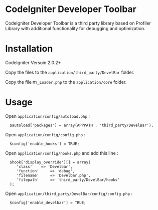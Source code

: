 # CodeIgniter Developer Toolbar

CodeIgniter Developer Toolbar is a third party library based on Profiler Library with additional functionality for debugging and optimization.

# Installation

CodeIgniter Versoin 2.0.2+

Copy the files to the `application/third_party/DevelBar` folder.

Copy the file `MY_Loader.php` to the `application/core` folder.

# Usage

Open `application/config/autoload.php` :

      $autoload['packages'] = array(APPPATH . 'third_party/DevelBar');

Open `application/config/config.php` :

      $config['enable_hooks'] = TRUE;

Open `application/config/hooks.php` and add this line :

      $hook['display_override'][] = array(
         'class'  	=> 'Develbar',
         'function' 	=> 'debug',
         'filename' 	=> 'Develbar.php',
         'filepath' 	=> 'third_party/DevelBar/hooks'
      );

Open `application/third_party/DevelBar/config/config.php` :

      $config['enable_develbar'] = TRUE;